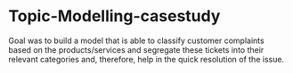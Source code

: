 # Topic-Modelling-casestudy
Goal was to build a model that is able to classify customer complaints based on the products/services and segregate these tickets into their relevant categories and, therefore, help in the quick resolution of the issue.
